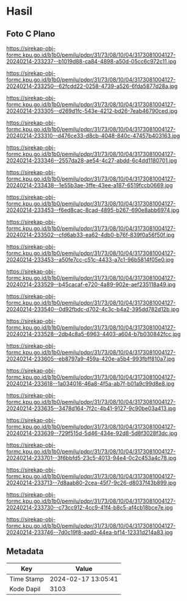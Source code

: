 # Hasil

## Foto C Plano

https://sirekap-obj-formc.kpu.go.id/b1b0/pemilu/pdpr/31/73/08/10/04/3173081004127-20240214-233237--b1019d88-ca84-4898-a50d-05cc6c972c11.jpg

https://sirekap-obj-formc.kpu.go.id/b1b0/pemilu/pdpr/31/73/08/10/04/3173081004127-20240214-233250--62fcdd22-0258-4739-a526-6fda5877d28a.jpg

https://sirekap-obj-formc.kpu.go.id/b1b0/pemilu/pdpr/31/73/08/10/04/3173081004127-20240214-233305--d269d1fc-543e-4212-bd26-7eab46790ced.jpg

https://sirekap-obj-formc.kpu.go.id/b1b0/pemilu/pdpr/31/73/08/10/04/3173081004127-20240214-233310--d476ce33-d8cb-4048-840c-47457b403163.jpg

https://sirekap-obj-formc.kpu.go.id/b1b0/pemilu/pdpr/31/73/08/10/04/3173081004127-20240214-233346--2557da28-ae54-4c27-abdd-6c4dd1180701.jpg

https://sirekap-obj-formc.kpu.go.id/b1b0/pemilu/pdpr/31/73/08/10/04/3173081004127-20240214-233438--1e55b3ae-3ffe-43ee-a187-6519fccb0669.jpg

https://sirekap-obj-formc.kpu.go.id/b1b0/pemilu/pdpr/31/73/08/10/04/3173081004127-20240214-233453--f6ed8cac-8cad-4895-b267-690e8abb6974.jpg

https://sirekap-obj-formc.kpu.go.id/b1b0/pemilu/pdpr/31/73/08/10/04/3173081004127-20240214-233502--cfd6ab33-ea62-4db0-b76f-839f0a56f50f.jpg

https://sirekap-obj-formc.kpu.go.id/b1b0/pemilu/pdpr/31/73/08/10/04/3173081004127-20240214-233453--a50fe7cc-c51c-4433-a7c1-96b5814f05e0.jpg

https://sirekap-obj-formc.kpu.go.id/b1b0/pemilu/pdpr/31/73/08/10/04/3173081004127-20240214-233529--b45cacaf-e720-4a89-902e-aef235118a49.jpg

https://sirekap-obj-formc.kpu.go.id/b1b0/pemilu/pdpr/31/73/08/10/04/3173081004127-20240214-233540--0d92fbdc-d702-4c3c-b4a2-395dd782d12b.jpg

https://sirekap-obj-formc.kpu.go.id/b1b0/pemilu/pdpr/31/73/08/10/04/3173081004127-20240214-233528--2db4c8a5-6963-4403-a604-b7b030842fcc.jpg

https://sirekap-obj-formc.kpu.go.id/b1b0/pemilu/pdpr/31/73/08/10/04/3173081004127-20240214-233605--eb8797a9-459a-420e-a5b4-993fbff810a7.jpg

https://sirekap-obj-formc.kpu.go.id/b1b0/pemilu/pdpr/31/73/08/10/04/3173081004127-20240214-233618--1a034016-46a8-4f5a-ab7f-b01a9c99d8e8.jpg

https://sirekap-obj-formc.kpu.go.id/b1b0/pemilu/pdpr/31/73/08/10/04/3173081004127-20240214-233635--3478d164-7f2c-4b41-9127-9c90be03a413.jpg

https://sirekap-obj-formc.kpu.go.id/b1b0/pemilu/pdpr/31/73/08/10/04/3173081004127-20240214-233639--729f515d-5d46-434e-92d8-5d8f3028f3dc.jpg

https://sirekap-obj-formc.kpu.go.id/b1b0/pemilu/pdpr/31/73/08/10/04/3173081004127-20240214-233701--3f6bbfd5-23c5-4013-94e4-0c2c453a4c78.jpg

https://sirekap-obj-formc.kpu.go.id/b1b0/pemilu/pdpr/31/73/08/10/04/3173081004127-20240214-233713--7d8aab80-2cea-45f7-9c26-d8037f43b899.jpg

https://sirekap-obj-formc.kpu.go.id/b1b0/pemilu/pdpr/31/73/08/10/04/3173081004127-20240214-233730--c73cc912-4cc9-41f4-b8c5-af4cb18bce7e.jpg

https://sirekap-obj-formc.kpu.go.id/b1b0/pemilu/pdpr/31/73/08/10/04/3173081004127-20240214-233746--7d0c19f8-aad0-44ea-bf14-12331d214a83.jpg


## Metadata

| Key        | Value               |
| ---------- | ------------------- |
| Time Stamp | 2024-02-17 13:05:41 |
| Kode Dapil | 3103                |



